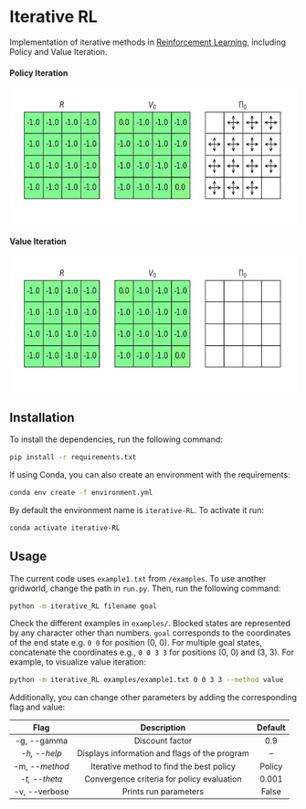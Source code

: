 # Iterative RL
Implementation of iterative methods in [Reinforcement Learning](https://en.wikipedia.org/wiki/Reinforcement_learning), including Policy and Value Iteration.

#### Policy Iteration

<p align="center">
    <img width="580" height="237" src="images/policy_iteration.gif">
</p>


#### Value Iteration

<p align="center">
    <img width="580" height="237" src="images/value_iteration.gif">
</p>


## Installation

To install the dependencies, run the following command:

```bash
pip install -r requirements.txt
```

If using Conda, you can also create an environment with the requirements:

```bash
conda env create -f environment.yml
```

By default the environment name is `iterative-RL`. To activate it run:

```bash
conda activate iterative-RL
```

## Usage

The current code uses `example1.txt` from `/examples`. To use another gridworld, change the path in `run.py`. Then, run the following command:

```bash
python -m iterative_RL filename goal
```

Check the different examples in `examples/`. Blocked states are represented by any character other than numbers. `goal` corresponds to the coordinates of the end state e.g. `0 0` for position (0, 0). For multiple goal states, concatenate the coordinates e.g.,  `0 0 3 3` for positions (0, 0) and (3, 3). For example, to visualize value iteration:

```bash
python -m iterative_RL examples/example1.txt 0 0 3 3 --method value
```

Additionally, you can change other parameters by adding the corresponding flag and value:

|      Flag      |                  Description                  | Default |
| :------------: | :-------------------------------------------: | :-----: |
|  -g, --gamma   |                Discount factor                |   0.9   |
|  _-h, --help_  | Displays information and flags of the program |    –    |
| -m, --_method_ |   Iterative method to find the best policy    | Policy  |
| _-t, --theta_  |  Convergence criteria for policy evaluation   |  0.001  |
| -v, --verbose  |             Prints run parameters             |  False  |

